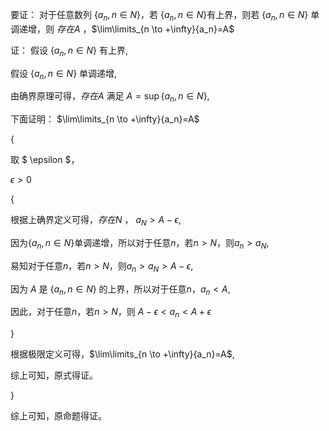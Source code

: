 要证：
对于任意数列 $\{ a_n, n \in N \}$，若 $\{ a_n, n \in N \}$有上界，则若 $\{ a_n, n \in N \}$ 单调递增，则 $存在A$ ，$\lim\limits_{n \to +\infty}{a_n}=A$

证： 
假设 $\{ a_n, n \in N \}$ 有上界,

假设 $\{ a_n, n \in N \}$ 单调递增,

由确界原理可得，$存在A$ 满足 $A = \sup{\{ a_n, n \in N \}}$,

下面证明： $\lim\limits_{n \to +\infty}{a_n}=A$

{ 

取 $ \epsilon $，

$\epsilon>0$

{

根据上确界定义可得，$存在N$ ， $a_N > A - \epsilon$,

因为$\{ a_n, n \in N \}$单调递增，所以对于任意$n$，若$n > N$，则$a_n > a_N$,

易知对于任意$n$，若$n > N$，则$a_n>a_N>A-\epsilon$,

因为 $A$ 是 $\{ a_n, n \in N \}$ 的上界，所以对于任意$n$，$a_n<A$,

因此，对于任意$n$，若$n > N$，则 $A-\epsilon<a_n<A+\epsilon$

}

根据极限定义可得，$\lim\limits_{n \to +\infty}{a_n}=A$,

综上可知，原式得证。

}

综上可知，原命题得证。
